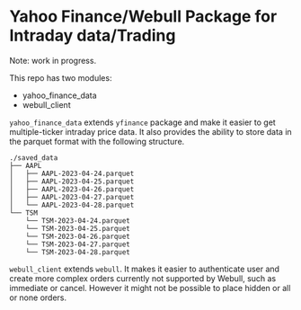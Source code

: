 # Yahoo Finance/Webull Package for Intraday data/Trading

Note: work in progress.

This repo has two modules:
- yahoo_finance_data
- webull_client

`yahoo_finance_data` extends `yfinance` package and make it easier to get multiple-ticker intraday price data.
It also provides the ability to store data in the parquet format with the following structure.
```
./saved_data
├── AAPL
│   ├── AAPL-2023-04-24.parquet
│   ├── AAPL-2023-04-25.parquet
│   ├── AAPL-2023-04-26.parquet
│   ├── AAPL-2023-04-27.parquet
│   └── AAPL-2023-04-28.parquet
└── TSM
    └── TSM-2023-04-24.parquet
    └── TSM-2023-04-25.parquet
    └── TSM-2023-04-26.parquet
    └── TSM-2023-04-27.parquet
    └── TSM-2023-04-28.parquet
```
`webull_client` extends `webull`. It makes it easier to authenticate user and create more complex orders currently
not supported by Webull, such as immediate or cancel. However it might not be possible to place hidden or all or none orders.
